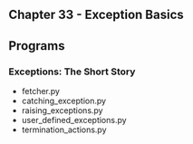 ## Chapter 33 - Exception Basics

## Programs

### Exceptions: The Short Story
* fetcher.py
* catching\_exception.py
* raising\_exceptions.py
* user\_defined\_exceptions.py
* termination\_actions.py
